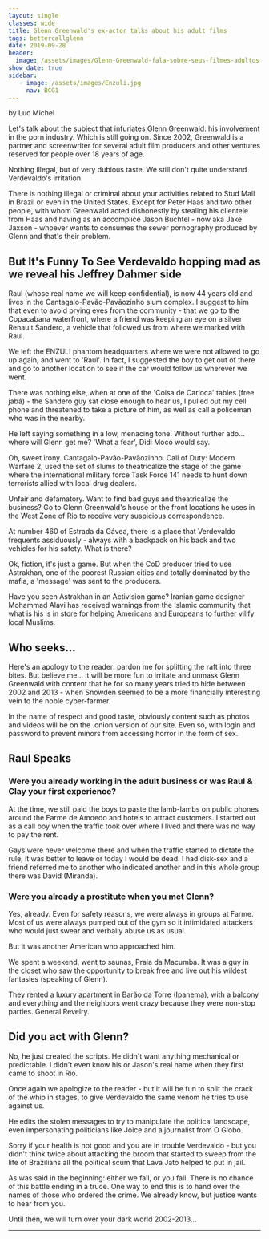 ```yaml
---
layout: single
classes: wide
title: Glenn Greenwald's ex-actor talks about his adult films
tags: bettercallglenn
date: 2019-09-28
header: 
  image: /assets/images/Glenn-Greenwald-fala-sobre-seus-filmes-adultos.jpg
show_date: true
sidebar:
   - image: /assets/images/Enzuli.jpg
     nav: BCG1
---
```


<!-- markdownlint-disable MD026 MD036 -->

<!-- # {{ page.title }} -->

by Luc Michel

Let's talk about the subject that infuriates Glenn Greenwald: his involvement in the porn industry. Which is still going on. Since 2002, Greenwald is a partner and screenwriter for several adult film producers and other ventures reserved for people over 18 years of age.

Nothing illegal, but of very dubious taste. We still don't quite understand Verdevaldo's irritation.

There is nothing illegal or criminal about your activities related to Stud Mall in Brazil or even in the United States. Except for Peter Haas and two other people, with whom Greenwald acted dishonestly by stealing his clientele from Haas and having as an accomplice Jason Buchtel - now aka Jake Jaxson - whoever wants to consumes the sewer pornography produced by Glenn and that's their problem.

## But It's Funny To See Verdevaldo hopping mad as we reveal his Jeffrey Dahmer side

Raul (whose real name we will keep confidential), is now 44 years old and lives in the Cantagalo-Pavão-Pavãozinho slum complex. I suggest to him that even to avoid prying eyes from the community - that we go to the Copacabana waterfront, where a friend was keeping an eye on a silver Renault Sandero, a vehicle that followed us from where we marked with Raul.

We left the ENZULI phantom headquarters where we were not allowed to go up again, and went to 'Raul'. In fact, I suggested the boy to get out of there and go to another location to see if the car would follow us wherever we went.

There was nothing else, when at one of the 'Coisa de Carioca' tables (free jabá) - the Sandero guy sat close enough to hear us, I pulled out my cell phone and threatened to take a picture of him, as well as call a policeman who was in the nearby.

He left saying something in a low, menacing tone. Without further ado… where will Glenn get me? 'What a fear', Didi Mocó would say.

Oh, sweet irony. Cantagalo-Pavão-Pavãozinho. Call of Duty: Modern Warfare 2, used the set of slums to theatricalize the stage of the game where the international military force Task Force 141 needs to hunt down terrorists allied with local drug dealers.

Unfair and defamatory. Want to find bad guys and theatricalize the business? Go to Glenn Greenwald's house or the front locations he uses in the West Zone of Rio to receive very suspicious correspondence.

At number 460 of Estrada da Gávea, there is a place that Verdevaldo frequents assiduously - always with a backpack on his back and two vehicles for his safety. What is there?

Ok, fiction, it's just a game. But when the CoD producer tried to use Astrakhan, one of the poorest Russian cities and totally dominated by the mafia, a 'message' was sent to the producers.

Have you seen Astrakhan in an Activision game? Iranian game designer Mohammad Alavi has received warnings from the Islamic community that what is his is in store for helping Americans and Europeans to further vilify local Muslims.

## Who seeks...

Here's an apology to the reader: pardon me for splitting the raft into three bites. But believe me... it will be more fun to irritate and unmask Glenn Greenwald with content that he for so many years tried to hide between 2002 and 2013 - when Snowden seemed to be a more financially interesting vein to the noble cyber-farmer.

In the name of respect and good taste, obviously content such as photos and videos will be on the .onion version of our site. Even so, with login and password to prevent minors from accessing horror in the form of sex.

## Raul Speaks

### Were you already working in the adult business or was Raul & Clay your first experience?

At the time, we still paid the boys to paste the lamb-lambs on public phones around the Farme de Amoedo and hotels to attract customers. I started out as a call boy when the traffic took over where I lived and there was no way to pay the rent.

Gays were never welcome there and when the traffic started to dictate the rule, it was better to leave or today I would be dead. I had disk-sex and a friend referred me to another who indicated another and in this whole group there was David (Miranda).

### Were you already a prostitute when you met Glenn?

Yes, already. Even for safety reasons, we were always in groups at Farme. Most of us were always pumped out of the gym so it intimidated attackers who would just swear and verbally abuse us as usual.

But it was another American who approached him.

We spent a weekend, went to saunas, Praia da Macumba. It was a guy in the closet who saw the opportunity to break free and live out his wildest fantasies (speaking of Glenn).

They rented a luxury apartment in Barão da Torre (Ipanema), with a balcony and everything and the neighbors went crazy because they were non-stop parties. General Revelry.

## Did you act with Glenn?

No, he just created the scripts. He didn't want anything mechanical or predictable. I didn't even know his or Jason's real name when they first came to shoot in Rio.

Once again we apologize to the reader - but it will be fun to split the crack of the whip in stages, to give Verdevaldo the same venom he tries to use against us.

He edits the stolen messages to try to manipulate the political landscape, even impersonating politicians like Joice and a journalist from O Globo.

Sorry if your health is not good and you are in trouble Verdevaldo - but you didn't think twice about attacking the broom that started to sweep from the life of Brazilians all the political scum that Lava Jato helped to put in jail.

As was said in the beginning: either we fall, or you fall. There is no chance of this battle ending in a truce. One way to end this is to hand over the names of those who ordered the crime. We already know, but justice wants to hear from you.

Until then, we will turn over your dark world 2002-2013...

-------------

